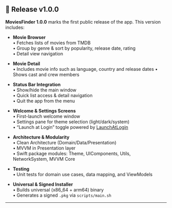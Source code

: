 ## 🎉 Release v1.0.0

**MoviesFinder 1.0.0** marks the first public release of the app. This version includes:

- **Movie Browser**  
  • Fetches lists of movies from TMDB  
  • Group by genre & sort by popularity, release date, rating  
  • Detail view navigation
    
- **Movie Detail**  
  • Includes movie info such as language, country and release dates
  • Shows cast and crew members

- **Status Bar Integration**  
  • Show/hide the main window  
  • Quick list access & detail navigation  
  • Quit the app from the menu  

- **Welcome & Settings Screens**  
  • First-launch welcome window  
  • Settings pane for theme selection (light/dark/system)  
  • “Launch at Login” toggle powered by [LaunchAtLogin](https://github.com/sindresorhus/LaunchAtLogin-Legacy)  

- **Architecture & Modularity**  
  • Clean Architecture (Domain/Data/Presentation)  
  • MVVM in Presentation layer  
  • Swift package modules: Theme, UIComponents, Utils, NetworkSystem, MVVM Core  

- **Testing**  
  • Unit tests for domain use cases, data mapping, and ViewModels  

- **Universal & Signed Installer**  
  • Builds universal (x86_64 + arm64) binary  
  • Generates a signed `.pkg` via `scripts/main.sh`  

---
